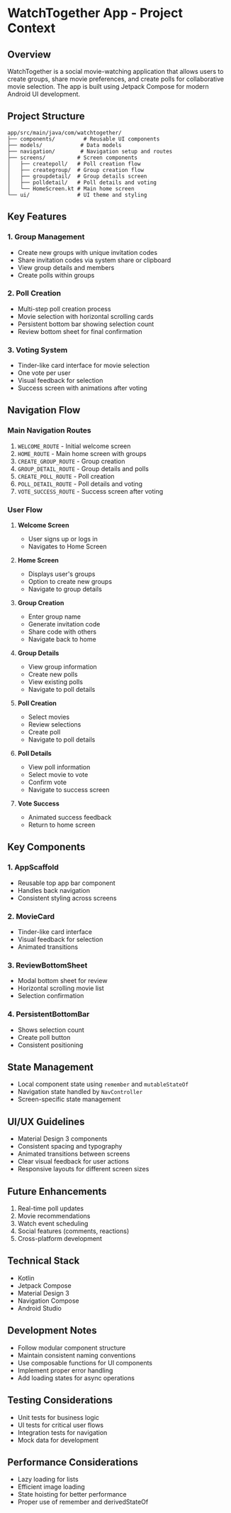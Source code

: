 # WatchTogether App - Project Context

## Overview
WatchTogether is a social movie-watching application that allows users to create groups, share movie preferences, and create polls for collaborative movie selection. The app is built using Jetpack Compose for modern Android UI development.

## Project Structure
```
app/src/main/java/com/watchtogether/
├── components/         # Reusable UI components
├── models/            # Data models
├── navigation/        # Navigation setup and routes
├── screens/          # Screen components
│   ├── createpoll/   # Poll creation flow
│   ├── creategroup/  # Group creation flow
│   ├── groupdetail/  # Group details screen
│   ├── polldetail/   # Poll details and voting
│   └── HomeScreen.kt # Main home screen
└── ui/               # UI theme and styling
```

## Key Features

### 1. Group Management
- Create new groups with unique invitation codes
- Share invitation codes via system share or clipboard
- View group details and members
- Create polls within groups

### 2. Poll Creation
- Multi-step poll creation process
- Movie selection with horizontal scrolling cards
- Persistent bottom bar showing selection count
- Review bottom sheet for final confirmation

### 3. Voting System
- Tinder-like card interface for movie selection
- One vote per user
- Visual feedback for selection
- Success screen with animations after voting

## Navigation Flow

### Main Navigation Routes
1. `WELCOME_ROUTE` - Initial welcome screen
2. `HOME_ROUTE` - Main home screen with groups
3. `CREATE_GROUP_ROUTE` - Group creation
4. `GROUP_DETAIL_ROUTE` - Group details and polls
5. `CREATE_POLL_ROUTE` - Poll creation
6. `POLL_DETAIL_ROUTE` - Poll details and voting
7. `VOTE_SUCCESS_ROUTE` - Success screen after voting

### User Flow
1. **Welcome Screen**
    - User signs up or logs in
    - Navigates to Home Screen

2. **Home Screen**
    - Displays user's groups
    - Option to create new groups
    - Navigate to group details

3. **Group Creation**
    - Enter group name
    - Generate invitation code
    - Share code with others
    - Navigate back to home

4. **Group Details**
    - View group information
    - Create new polls
    - View existing polls
    - Navigate to poll details

5. **Poll Creation**
    - Select movies
    - Review selections
    - Create poll
    - Navigate to poll details

6. **Poll Details**
    - View poll information
    - Select movie to vote
    - Confirm vote
    - Navigate to success screen

7. **Vote Success**
    - Animated success feedback
    - Return to home screen

## Key Components

### 1. AppScaffold
- Reusable top app bar component
- Handles back navigation
- Consistent styling across screens

### 2. MovieCard
- Tinder-like card interface
- Visual feedback for selection
- Animated transitions

### 3. ReviewBottomSheet
- Modal bottom sheet for review
- Horizontal scrolling movie list
- Selection confirmation

### 4. PersistentBottomBar
- Shows selection count
- Create poll button
- Consistent positioning

## State Management
- Local component state using `remember` and `mutableStateOf`
- Navigation state handled by `NavController`
- Screen-specific state management

## UI/UX Guidelines
- Material Design 3 components
- Consistent spacing and typography
- Animated transitions between screens
- Clear visual feedback for user actions
- Responsive layouts for different screen sizes

## Future Enhancements
1. Real-time poll updates
2. Movie recommendations
3. Watch event scheduling
4. Social features (comments, reactions)
5. Cross-platform development

## Technical Stack
- Kotlin
- Jetpack Compose
- Material Design 3
- Navigation Compose
- Android Studio

## Development Notes
- Follow modular component structure
- Maintain consistent naming conventions
- Use composable functions for UI components
- Implement proper error handling
- Add loading states for async operations

## Testing Considerations
- Unit tests for business logic
- UI tests for critical user flows
- Integration tests for navigation
- Mock data for development

## Performance Considerations
- Lazy loading for lists
- Efficient image loading
- State hoisting for better performance
- Proper use of remember and derivedStateOf 
